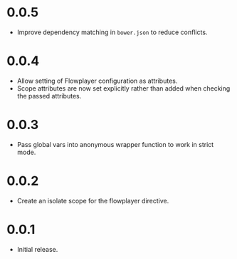 # 0.0.5

* Improve dependency matching in `bower.json` to reduce conflicts.

# 0.0.4
* Allow setting of Flowplayer configuration as attributes.
* Scope attributes are now set explicitly rather than added when checking the
  passed attributes.

# 0.0.3
* Pass global vars into anonymous wrapper function to work in strict mode.

# 0.0.2
* Create an isolate scope for the flowplayer directive.

# 0.0.1
* Initial release.
